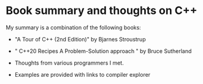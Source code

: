 # Book summary and thoughts on C++

My summary is a combination of the following books:

* "A Tour of C++ (2nd Edition)" by Bjarnes Stroustrup

* " C++20 Recipes A Problem-Solution approach "  by Bruce Sutherland

* Thoughts from various programmers I met.

* Examples are provided with links to compiler explorer


